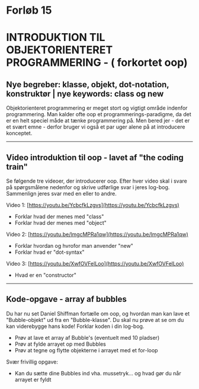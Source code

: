 # Forløb 15
# INTRODUKTION TIL OBJEKTORIENTERET PROGRAMMERING - ( forkortet oop)
## Nye begreber: klasse, objekt, dot-notation, konstruktør | nye keywords: class og new

Objektorienteret programmering er meget stort og vigtigt område indenfor programmering. Man kalder ofte oop et programmerings-paradigme, da det er en helt speciel måde at tænke programmering på.
Men bered jer - det er et svært emne - derfor bruger vi også et par uger alene på at introducere konceptet.

-----------------------------------------------------------------------------------------------------
## Video introduktion til oop - lavet af "the coding train"
Se følgende tre videoer, der introducerer oop. Efter hver video skal i svare på spørgsmålene nedenfor
og skrive udførlige svar i jeres log-bog. Sammenlign jeres svar med en eller to andre.

Video 1: [https://youtu.be/YcbcfkLzgvs](https://youtu.be/YcbcfkLzgvs)   
- Forklar hvad der menes med "class"
- Forklar hvad der menes med "object"

Video 2: [https://youtu.be/lmgcMPRa1qw](https://youtu.be/lmgcMPRa1qw)      
- Forklar hvordan og hvrofor man anvender "new"
- Forklar hvad er "dot-syntax"

Video 3: [https://youtu.be/XwfOVFelLoo](https://youtu.be/XwfOVFelLoo)      
- Hvad er en "constructor"

-----------------------------------------------------------------------------------------------------
## Kode-opgave - array af bubbles
Du har nu set Daniel Shiffman fortælle om oop, og hvordan man kan lave et "Bubble-objekt" ud fra en "Bubble-klasse". Du skal nu prøve at se om du kan viderebygge hans kode! Forklar koden i din log-bog.

- Prøv at lave et array af Bubble's (eventuelt med 10 pladser)
- Prøv at fylde arrayet op med Bubbles
- Prøv at tegne og flytte objekterne i arrayet med et for-loop

Svær frivillig opgave:
- Kan du sætte dine Bubbles ind vha. mussetryk... og hvad gør du når arrayet er fyldt

